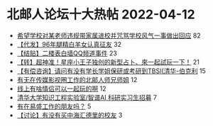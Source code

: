 # 北邮人论坛十大热帖 2022-04-12

- [希望学校对某老师违规带家属进校并咒骂学校风气一事做出回应](https://bbs.byr.cn/article/Talking/6336431) 82
- [【代发】96年腿精白羊女认真征友](https://bbs.byr.cn/article/Friends/2021763) 32
- [【结贴】二楼表白墙QQ频道事件](https://bbs.byr.cn/article/Picture/3317089) 23
- [【转】超神准！星座小王子独创的新型占卜、來一起試玩一下！](https://bbs.byr.cn/article/Constellations/326533) 21
- [【有偿咨询】请问有没有学长学姐保研或考研到TBSI(清华-伯克利](https://bbs.byr.cn/article/AimGraduate/1216164) 15
- [有无在传媒影视圈工作的北邮人师兄师姐](https://bbs.byr.cn/article/WorkLife/1184353) 12
- [线上有啥情侣可以一起玩的啊](https://bbs.byr.cn/article/Feeling/3187146) 12
- [清华大学知识工程实验室/智谱AI 科研实习生招募](https://bbs.byr.cn/article/StudyShare/203807) 7
- [有在易盛工作的朋友吗？](https://bbs.byr.cn/article/Henan/390203) 5
- [【讨论】有没有买中海汇德里的校友](https://bbs.byr.cn/article/Home/132446) 3


